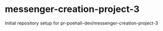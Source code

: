 # messenger-creation-project-3

Initial repository setup for pr-poehali-dev/messenger-creation-project-3